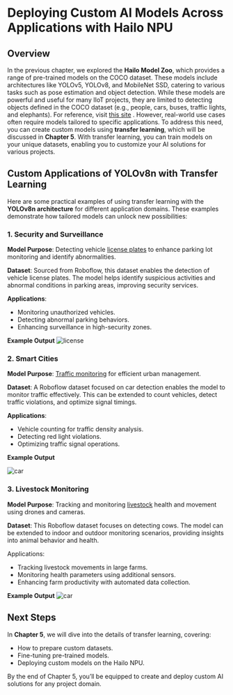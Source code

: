# Deploying Custom AI Models Across Applications with Hailo NPU

## Overview


In the previous chapter, we explored the **Hailo Model Zoo**, which provides a range of pre-trained models on the COCO dataset. These models include architectures like YOLOv5, YOLOv8, and MobileNet SSD, catering to various tasks such as pose estimation and object detection. While these models are powerful and useful for many IIoT projects, they are limited to detecting objects defined in the COCO dataset (e.g., people, cars, buses, traffic lights, and elephants). For reference, visit [this site](https://cocodataset.org/#explore) .
However, real-world use cases often require models tailored to specific applications. To address this need, you can create custom models using **transfer learning**, which will be discussed in **Chapter 5**. With transfer learning, you can train models on your unique datasets, enabling you to customize your AI solutions for various projects.

## Custom Applications of YOLOv8n with Transfer Learning

Here are some practical examples of using transfer learning with the **YOLOv8n architecture** for different application domains. These examples demonstrate how tailored models can unlock new possibilities:

### 1. Security and Surveillance 

**Model Purpose**: Detecting vehicle [license plates](../../models/Chapter3/yolov8n_renamed_licenceplate.hef) to enhance parking lot monitoring and identify abnormalities.

**Dataset**: Sourced from Roboflow, this dataset enables the detection of vehicle license plates. The model helps identify suspicious activities and abnormal conditions in parking areas, improving security services.

**Applications**:
- Monitoring unauthorized vehicles.
- Detecting abnormal parking behaviors.
- Enhancing surveillance in high-security zones.

**Example Output**
![license](../../pictures/Chapter3/plate.gif)

### 2. Smart Cities 

**Model Purpose**: [Traffic monitoring](../../models/Chapter3/yolov8n_renamed.hef) for efficient urban management.

**Dataset**: A Roboflow dataset focused on car detection enables the model to monitor traffic effectively. This can be extended to count vehicles, detect traffic violations, and optimize signal timings.

**Applications**:
- Vehicle counting for traffic density analysis.
- Detecting red light violations.
- Optimizing traffic signal operations.

**Example Output**

![car](../../pictures/Chapter3/car.gif)

### 3. Livestock Monitoring

**Model Purpose**: Tracking and monitoring [livestock](../../models/Chapter3/yolov8n_renamed_cow.hef) health and movement using drones and cameras.

**Dataset**: This Roboflow dataset focuses on detecting cows. The model can be extended to indoor and outdoor monitoring scenarios, providing insights into animal behavior and health.

Applications:
- Tracking livestock movements in large farms.
- Monitoring health parameters using additional sensors.
- Enhancing farm productivity with automated data collection.

**Example Output**
![car](../../pictures/Chapter3/cow.gif)

## Next Steps
In **Chapter 5**, we will dive into the details of transfer learning, covering:

- How to prepare custom datasets.
- Fine-tuning pre-trained models.
- Deploying custom models on the Hailo NPU.

By the end of Chapter 5, you’ll be equipped to create and deploy custom AI solutions for any project domain.








